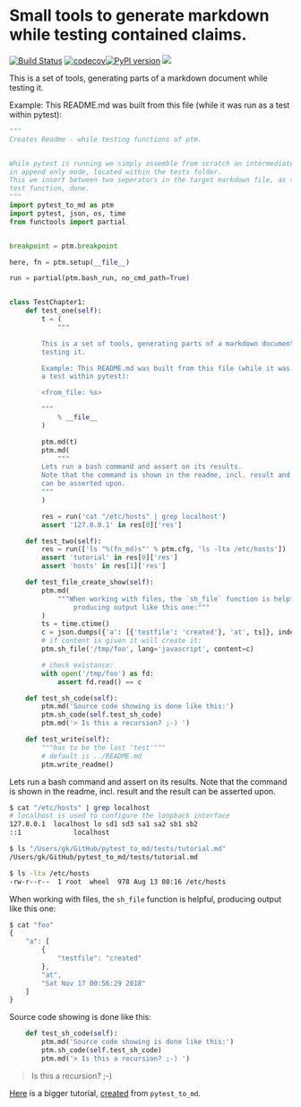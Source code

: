 # Small tools to generate markdown while testing contained claims.

[![Build Status](https://travis-ci.org/axiros/pytest_to_md.svg?branch=master)](https://travis-ci.org/axiros/pytest_to_md) [![codecov](https://codecov.io/gh/axiros/pytest_to_md/branch/master/graph/badge.svg)](https://codecov.io/gh/axiros/pytest_to_md)[![PyPI    version][pypisvg]][pypi] [![][blacksvg]][black]

[blacksvg]: https://img.shields.io/badge/code%20style-black-000000.svg
[black]: https://github.com/ambv/black
[pypisvg]: https://img.shields.io/pypi/v/pytest_to_md.svg
[pypi]: https://badge.fury.io/py/pytest_to_md

<!-- badges: http://thomas-cokelaer.info/blog/2014/08/1013/ -->

<!-- autogen tutorial -->


This is a set of tools, generating parts of a markdown document while
testing it.

Example: This README.md was built from this file (while it was run as
a test within pytest):

```python
"""
Creates Readme - while testing functions of ptm.


While pytest is running we simply assemble from scratch an intermediate .md file
in append only mode, located within the tests folder.
This we insert between two seperators in the target markdown file, as the last
test function, done.
"""
import pytest_to_md as ptm
import pytest, json, os, time
from functools import partial


breakpoint = ptm.breakpoint

here, fn = ptm.setup(__file__)

run = partial(ptm.bash_run, no_cmd_path=True)


class TestChapter1:
    def test_one(self):
        t = (
            """

        This is a set of tools, generating parts of a markdown document while
        testing it.

        Example: This README.md was built from this file (while it was run as
        a test within pytest):

        <from_file: %s>

        """
            % __file__
        )

        ptm.md(t)
        ptm.md(
            """
        Lets run a bash command and assert on its results.
        Note that the command is shown in the readme, incl. result and the result
        can be asserted upon.
        """
        )

        res = run('cat "/etc/hosts" | grep localhost')
        assert '127.0.0.1' in res[0]['res']

    def test_two(self):
        res = run(['ls "%(fn_md)s"' % ptm.cfg, 'ls -lta /etc/hosts'])
        assert 'tutorial' in res[0]['res']
        assert 'hosts' in res[1]['res']

    def test_file_create_show(self):
        ptm.md(
            """When working with files, the `sh_file` function is helpful,
                producing output like this one:"""
        )
        ts = time.ctime()
        c = json.dumps({'a': [{'testfile': 'created'}, 'at', ts]}, indent=4)
        # if content is given it will create it:
        ptm.sh_file('/tmp/foo', lang='javascript', content=c)

        # check existance:
        with open('/tmp/foo') as fd:
            assert fd.read() == c

    def test_sh_code(self):
        ptm.md('Source code showing is done like this:')
        ptm.sh_code(self.test_sh_code)
        ptm.md('> Is this a recursion? ;-) ')

    def test_write(self):
        """has to be the last 'test'"""
        # default is ../README.md
        ptm.write_readme()
```


Lets run a bash command and assert on its results.
Note that the command is shown in the readme, incl. result and the result
can be asserted upon.
```bash
$ cat "/etc/hosts" | grep localhost
# localhost is used to configure the loopback interface
127.0.0.1  localhost lo sd1 sd3 sa1 sa2 sb1 sb2
::1             localhost
```
```bash
$ ls "/Users/gk/GitHub/pytest_to_md/tests/tutorial.md"
/Users/gk/GitHub/pytest_to_md/tests/tutorial.md

$ ls -lta /etc/hosts
-rw-r--r--  1 root  wheel  978 Aug 13 08:16 /etc/hosts
```
When working with files, the `sh_file` function is helpful,
                producing output like this one:
```javascript
$ cat "foo"
{
    "a": [
        {
            "testfile": "created"
        },
        "at",
        "Sat Nov 17 00:56:29 2018"
    ]
}
```
Source code showing is done like this:
```python
    def test_sh_code(self):
        ptm.md('Source code showing is done like this:')
        ptm.sh_code(self.test_sh_code)
        ptm.md('> Is this a recursion? ;-) ')

```
> Is this a recursion? ;-) 
<!-- autogen tutorial -->

[Here](https://github.com/axiros/DevApps) is a bigger tutorial,
[created][dasrc] from `pytest_to_md`.

[dasrc]: https://github.com/axiros/DevApps/blob/master/tests/test_tutorial.py

